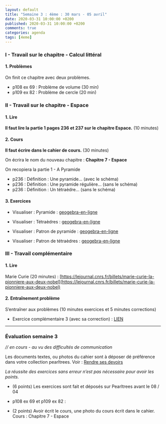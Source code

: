 ```yaml
---
layout: default
title: "Semaine 3 : 4ème : 30 mars - 05 avril"
date: 2020-03-31 10:00:00 +0200
published: 2020-03-31 10:00:00 +0200
comments: true
categories: agenda
tags: [4eme]
---
```


### I - Travail sur le chapitre - Calcul littéral

#### 1. Problèmes

On finit ce chapitre avec deux problèmes.

* p108 ex 69 : Problème de volume (30 min) 
* p109 ex 82 : Problème de cercle (20 min)


### II - Travail sur le chapitre - Espace

#### 1. Lire

**Il faut lire la partie 1 pages 236 et 237 sur le chapitre Espace.** (10 minutes)

#### 2. Cours

**Il faut écrire dans le cahier de cours.** (30 minutes)

On écrira le nom du nouveau chapitre : **Chapitre 7 - Espace**

On recopiera la partie 1  - A Pyramide

* p236 : Définition : Une pyramide... (avec le schéma) 
* p236 : Définition : Une pyramide régulière... (sans le schéma)
* p236 : Définition : Un tétraèdre... (sans le schéma)

<!--more-->

#### 3. Exercices

* Visualiser : Pyramide : [geogebra-en-ligne](https://www.geogebra.org/classic/?id=2480301)
* Visualiser : Tétraèdres : [geogebra-en-ligne](https://www.geogebra.org/classic/?id=2480275)

* Visualiser : Patron de pyramide : [geogebra-en-ligne](https://www.dgpad.net/index.php?url=http://www-irem.univ-paris13.fr/site_spip/IMG/dgp/pyramide_carree_patron.dgp)
* Visualiser : Patron de tétraèdres : [geogebra-en-ligne](https://www.dgpad.net/index.php?url=http://www-irem.univ-paris13.fr/site_spip/IMG/dgp/tetraedre_regulier_patron-2.dgp)


### III - Travail complémentaire

#### 1. Lire

Marie Curie (20 minutes) : [https://lejournal.cnrs.fr/billets/marie-curie-la-pionniere-aux-deux-nobel](https://lejournal.cnrs.fr/billets/marie-curie-la-pionniere-aux-deux-nobel)

#### 2. Entraînement problème

S’entraîner aux problèmes (10 minutes exercices et 5 minutes corrections)

* Exercice complémentaire 3 (avec sa correction) : [LIEN](/assets/doc/4eme/S3/4c3-exc.pdf)

----------------------------

### Évaluation semaine 3

*// en cours - au vu des difficultés de communication*

Les documents textes, ou photos du cahier sont à déposer dé préférence dans votre collection pearltrees. Voir : [Rendre ses devoirs](/rendu/)

*La réussite des exercices sans erreur n’est pas nécessaire pour avoir les points.*

* (6 points) Les exercices sont fait et déposés sur Pearltrees avant le 08 / 04
* p108 ex 69  et p109 ex 82 :

* (2 points) Avoir écrit le cours, une photo du cours écrit dans le cahier. Cours : Chapitre 7 - Espace